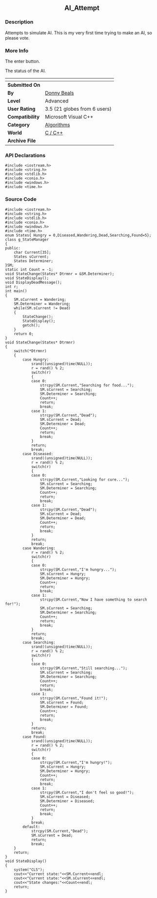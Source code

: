 ﻿<div align="center">

## AI\_Attempt


</div>

### Description

Attempts to simulate AI. This is my very first time trying to make an AI, so please vote.
 
### More Info
 
The enter button.

The status of the AI.


<span>             |<span>
---                |---
**Submitted On**   |
**By**             |[Donny Beals](https://github.com/Planet-Source-Code/PSCIndex/blob/master/ByAuthor/donny-beals.md)
**Level**          |Advanced
**User Rating**    |3.5 (21 globes from 6 users)
**Compatibility**  |Microsoft Visual C\+\+
**Category**       |[Algorithms](https://github.com/Planet-Source-Code/PSCIndex/blob/master/ByCategory/algorithms__3-29.md)
**World**          |[C / C\+\+](https://github.com/Planet-Source-Code/PSCIndex/blob/master/ByWorld/c-c.md)
**Archive File**   |[](https://github.com/Planet-Source-Code/donny-beals-ai-attempt__3-5740/archive/master.zip)

### API Declarations

```
#include <iostream.h>
#include <string.h>
#include <stdlib.h>
#include <conio.h>
#include <windows.h>
#include <time.h>
```


### Source Code

```
#include <iostream.h>
#include <string.h>
#include <stdlib.h>
#include <conio.h>
#include <windows.h>
#include <time.h>
enum States{ Hungry = 0,Diseased,Wandering,Dead,Searching,Found=5};
class g_StateManager
{
public:
	char Current[35];
	States sCurrent;
	States Determiner;
}SM;
static int Count = -1;
void StateChange(States* Dtrmnr = &SM.Determiner);
void StateDisplay();
void DisplayDeadMessage();
int r;
int main()
{
	SM.sCurrent = Wandering;
	SM.Determiner = Wandering;
	while(SM.sCurrent != Dead)
	{
		StateChange();
		StateDisplay();
		getch();
	}
	return 0;
}
void StateChange(States* Dtrmnr)
{
	switch(*Dtrmnr)
	{
		case Hungry:
			srand((unsigned)time(NULL));
			r = rand() % 2;
			switch(r)
			{
			case 0:
				strcpy(SM.Current,"Searching for food...");
				SM.sCurrent = Searching;
				SM.Determiner = Searching;
				Count++;
				return;
				break;
			case 1:
				strcpy(SM.Current,"Dead");
				SM.sCurrent = Dead;
				SM.Determiner = Dead;
				Count++;
				return;
				break;
			}
			return;
			break;
		case Diseased:
			srand((unsigned)time(NULL));
			r = rand() % 2;
			switch(r)
			{
			case 0:
				strcpy(SM.Current,"Looking for cure...");
				SM.sCurrent = Searching;
				SM.Determiner = Searching;
				Count++;
				return;
				break;
			case 1:
				strcpy(SM.Current,"Dead");
				SM.sCurrent = Dead;
				SM.Determiner = Dead;
				Count++;
				return;
				break;
			}
			return;
			break;
		case Wandering:
			r = rand() % 2;
			switch(r)
			{
			case 0:
				strcpy(SM.Current,"I'm hungry...");
				SM.sCurrent = Hungry;
				SM.Determiner = Hungry;
				Count++;
				return;
				break;
			case 1:
				strcpy(SM.Current,"Now I have something to search for!");
				SM.sCurrent = Searching;
				SM.Determiner = Searching;
				Count++;
				return;
				break;
			}
			return;
			break;
		case Searching:
			srand((unsigned)time(NULL));
			r = rand() % 2;
			switch(r)
			{
			case 0:
				strcpy(SM.Current,"Still searching...");
				SM.sCurrent = Searching;
				SM.Determiner = Searching;
				Count++;
				return;
				break;
			case 1:
				strcpy(SM.Current,"Found it!");
				SM.sCurrent = Found;
				SM.Determiner = Found;
				Count++;
				return;
				break;
			}
			return;
			break;
		case Found:
			srand((unsigned)time(NULL));
			r = rand() % 2;
			switch(r)
			{
			case 0:
				strcpy(SM.Current,"I'm hungry!");
				SM.sCurrent = Hungry;
				SM.Determiner = Hungry;
				Count++;
				return;
				break;
			case 1:
				strcpy(SM.Current,"I don't feel so good!");
				SM.sCurrent = Diseased;
				SM.Determiner = Diseased;
				Count++;
				return;
				break;
			}
			break;
		default:
			strcpy(SM.Current,"Dead");
			SM.sCurrent = Dead;
			return;
			break;
	}
	return;
}
void StateDisplay()
{
	system("CLS");
	cout<<"Current state:"<<SM.Current<<endl;
	cout<<"Current state:"<<SM.sCurrent<<endl;
	cout<<"State changes:"<<Count<<endl;
	return;
}
```

